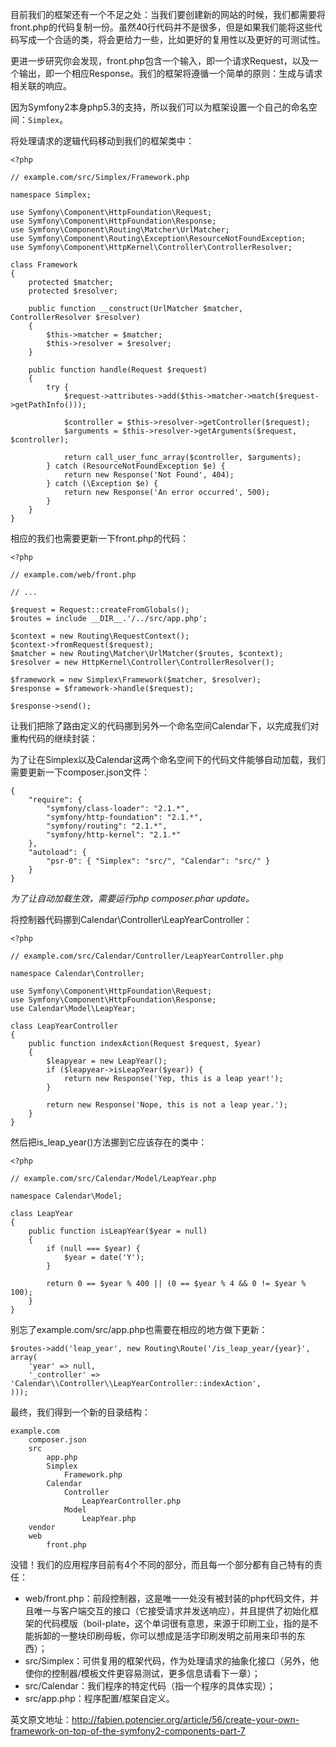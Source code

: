 目前我们的框架还有一个不足之处：当我们要创建新的网站的时候，我们都需要将front.php的代码复制一份。虽然40行代码并不是很多，但是如果我们能将这些代码写成一个合适的类，将会更给力一些，比如更好的复用性以及更好的可测试性。

更进一步研究你会发现，front.php包含一个输入，即一个请求Request，以及一个输出，即一个相应Response。我们的框架将遵循一个简单的原则：生成与请求相关联的响应。

因为Symfony2本身php5.3的支持，所以我们可以为框架设置一个自己的命名空间：`Simplex`。

将处理请求的逻辑代码移动到我们的框架类中：

```
<?php
 
// example.com/src/Simplex/Framework.php
 
namespace Simplex;
 
use Symfony\Component\HttpFoundation\Request;
use Symfony\Component\HttpFoundation\Response;
use Symfony\Component\Routing\Matcher\UrlMatcher;
use Symfony\Component\Routing\Exception\ResourceNotFoundException;
use Symfony\Component\HttpKernel\Controller\ControllerResolver;
 
class Framework
{
    protected $matcher;
    protected $resolver;
 
    public function __construct(UrlMatcher $matcher, ControllerResolver $resolver)
    {
        $this->matcher = $matcher;
        $this->resolver = $resolver;
    }
 
    public function handle(Request $request)
    {
        try {
            $request->attributes->add($this->matcher->match($request->getPathInfo()));
 
            $controller = $this->resolver->getController($request);
            $arguments = $this->resolver->getArguments($request, $controller);
 
            return call_user_func_array($controller, $arguments);
        } catch (ResourceNotFoundException $e) {
            return new Response('Not Found', 404);
        } catch (\Exception $e) {
            return new Response('An error occurred', 500);
        }
    }
}
```

相应的我们也需要更新一下front.php的代码：

```
<?php
 
// example.com/web/front.php
 
// ...
 
$request = Request::createFromGlobals();
$routes = include __DIR__.'/../src/app.php';
 
$context = new Routing\RequestContext();
$context->fromRequest($request);
$matcher = new Routing\Matcher\UrlMatcher($routes, $context);
$resolver = new HttpKernel\Controller\ControllerResolver();
 
$framework = new Simplex\Framework($matcher, $resolver);
$response = $framework->handle($request);
 
$response->send();
```

让我们把除了路由定义的代码挪到另外一个命名空间Calendar下，以完成我们对重构代码的继续封装：

为了让在Simplex以及Calendar这两个命名空间下的代码文件能够自动加载，我们需要更新一下composer.json文件：

```
{
    "require": {
        "symfony/class-loader": "2.1.*",
        "symfony/http-foundation": "2.1.*",
        "symfony/routing": "2.1.*",
        "symfony/http-kernel": "2.1.*"
    },
    "autoload": {
        "psr-0": { "Simplex": "src/", "Calendar": "src/" }
    }
}
```

*为了让自动加载生效，需要运行php composer.phar update。*

将控制器代码挪到Calendar\Controller\LeapYearController：

```
<?php
 
// example.com/src/Calendar/Controller/LeapYearController.php
 
namespace Calendar\Controller;
 
use Symfony\Component\HttpFoundation\Request;
use Symfony\Component\HttpFoundation\Response;
use Calendar\Model\LeapYear;
 
class LeapYearController
{
    public function indexAction(Request $request, $year)
    {
        $leapyear = new LeapYear();
        if ($leapyear->isLeapYear($year)) {
            return new Response('Yep, this is a leap year!');
        }
 
        return new Response('Nope, this is not a leap year.');
    }
}
```

然后把is_leap_year()方法挪到它应该存在的类中：

```
<?php
 
// example.com/src/Calendar/Model/LeapYear.php
 
namespace Calendar\Model;
 
class LeapYear
{
    public function isLeapYear($year = null)
    {
        if (null === $year) {
            $year = date('Y');
        }
 
        return 0 == $year % 400 || (0 == $year % 4 && 0 != $year % 100);
    }
}
```

别忘了example.com/src/app.php也需要在相应的地方做下更新：

```
$routes->add('leap_year', new Routing\Route('/is_leap_year/{year}', array(
    'year' => null,
    '_controller' => 'Calendar\\Controller\\LeapYearController::indexAction',
)));
```

最终，我们得到一个新的目录结构：

```
example.com
    composer.json
    src
        app.php
        Simplex
            Framework.php
        Calendar
            Controller
                LeapYearController.php
            Model
                LeapYear.php
    vendor
    web
        front.php
```

没错！我们的应用程序目前有4个不同的部分，而且每一个部分都有自己特有的责任：

* web/front.php：前段控制器，这是唯一一处没有被封装的php代码文件，并且唯一与客户端交互的接口（它接受请求并发送响应），并且提供了初始化框架的代码模版（boil-plate，这个单词很有意思，来源于印刷工业，指的是不能拆卸的一整块印刷母板，你可以想成是活字印刷发明之前用来印书的东西）；
* src/Simplex：可供复用的框架代码，作为处理请求的抽象化接口（另外，他使你的控制器/模板文件更容易测试，更多信息请看下一章）；
* src/Calendar：我们程序的特定代码（指一个程序的具体实现）；
* src/app.php：程序配置/框架自定义。

英文原文地址：http://fabien.potencier.org/article/56/create-your-own-framework-on-top-of-the-symfony2-components-part-7